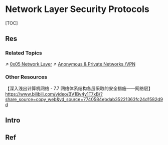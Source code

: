 # Network Layer Security Protocols

[TOC]



## Res
### Related Topics
↗ [0x05 Network Layer](../../../../../🔑%20CS%20Core/🏎️%20Computer%20Networking%20and%20Communication/📌%20Computer%20Networking%20Basics%20(Protocol%20Part)/0x05%20Network%20Layer/0x05%20Network%20Layer.md)
↗ [Anonymous & Private Networks /VPN](../../../Anonymous%20&%20Private%20Networks/👻%20Tunneling%20&%20VPN%20(Virtual%20Personal%20Network)/Tunneling%20&%20VPN%20(Virtual%20Personal%20Network).md)


### Other Resources
【深入浅出计算机网络 - 7.7 网络体系结构各层采取的安全措施——网络层】 https://www.bilibili.com/video/BV1Bv4y1T7xB/?share_source=copy_web&vd_source=7740584ebdab35221363fc24d1582d9d



## Intro


## Ref

